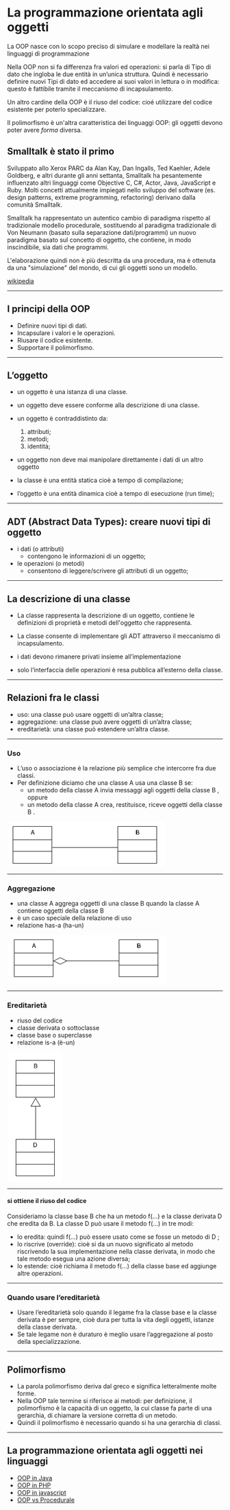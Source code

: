 # La programmazione orientata agli oggetti

La OOP nasce con lo scopo preciso di simulare e modellare la realtà nei linguaggi di programmazione

Nella OOP non si fa differenza fra valori ed operazioni: si parla di Tipo di dato che ingloba le due entità in un’unica struttura. Quindi è necessario definire nuovi Tipi di dato ed accedere ai suoi valori in lettura o in modifica: questo è fattibile tramite il meccanismo di incapsulamento.

Un altro cardine della OOP è il riuso del codice: cioé utilizzare del codice esistente per poterlo specializzare.

Il polimorfismo è un'altra caratteristica dei linguaggi OOP: gli oggetti devono poter avere *forma* diversa.

## Smalltalk è stato il primo

Sviluppato allo Xerox PARC da Alan Kay, Dan Ingalls, Ted Kaehler, Adele Goldberg, e altri durante gli anni settanta, Smalltalk ha pesantemente influenzato altri linguaggi come Objective C, C#, Actor, Java, JavaScript e Ruby. Molti concetti attualmente impiegati nello sviluppo del software (es. design patterns, extreme programming, refactoring) derivano dalla comunità Smalltalk.

Smalltalk ha rappresentato un autentico cambio di paradigma rispetto al tradizionale modello procedurale, sostituendo al paradigma tradizionale di Von Neumann (basato sulla separazione dati/programmi) un nuovo paradigma basato sul concetto di oggetto, che contiene, in modo inscindibile, sia dati che programmi.

L'elaborazione quindi non è più descritta da una procedura, ma è ottenuta da una "simulazione" del mondo, di cui gli oggetti sono un modello.

[wikipedia](https://it.wikipedia.org/wiki/Smalltalk)

---

## I principi della OOP

* Definire nuovi tipi di dati.
* Incapsulare i valori e le operazioni.
* Riusare il codice esistente.
* Supportare il polimorfismo.

---

## L’oggetto

* un oggetto è una istanza di una classe.
* un oggetto deve essere conforme alla descrizione di una classe.
* un oggetto è contraddistinto da:
    1. attributi;
    2. metodi;
    3. identità;

* un oggetto non deve mai manipolare direttamente i dati di un altro oggetto
* la classe è una entità statica cioè a tempo di compilazione;
* l’oggetto è una entità dinamica cioè a tempo di esecuzione (run time);

---

## ADT (Abstract Data Types): creare nuovi tipi di oggetto

* i dati (o attributi)
    * contengono le informazioni di un oggetto;
* le operazioni (o metodi)
    * consentono di leggere/scrivere gli attributi di un oggetto;


---

## La descrizione di una classe

* La classe rappresenta la descrizione di un oggetto, contiene le definizioni di proprietà e metodi dell'oggetto che rappresenta.
* La classe consente di implementare gli ADT attraverso il meccanismo di incapsulamento.

* i dati devono rimanere privati insieme all’implementazione
* solo l’interfaccia delle operazioni è resa pubblica all’esterno della classe.

---

## Relazioni fra le classi

* uso: una classe può usare oggetti di un’altra classe;
* aggregazione: una classe può avere oggetti di un’altra classe;
* ereditarietà: una classe può estendere un’altra classe.

---

### Uso

* L’uso o associazione è la relazione più semplice che intercorre fra due classi.
* Per definizione diciamo che una classe A usa una classe B se:
    * un metodo della classe A invia messaggi agli oggetti della classe B , oppure
    * un metodo della classe A crea, restituisce, riceve oggetti della classe B .

![uso](https://raw.githubusercontent.com/maboglia/Fondamenti/master/img/001_uso.png)

---

### Aggregazione

* una classe A aggrega oggetti di una classe B quando la classe A contiene oggetti della classe B
* è un caso speciale della relazione di uso
* relazione has-a (ha-un)

![aggregazione](https://raw.githubusercontent.com/maboglia/Fondamenti/master/img/002_aggregazione.png)

---

### Ereditarietà

* riuso del codice
* classe derivata o sottoclasse
* classe base o superclasse
* relazione is-a (è-un)

![ereditarieta](https://raw.githubusercontent.com/maboglia/Fondamenti/master/img/003_ereditarieta.png)

---

#### si ottiene il riuso del codice

Consideriamo la classe base B che ha un metodo f(...) e la classe derivata D che eredita da B.
La classe D può usare il metodo f(...) in tre modi:

* lo eredita: quindi f(...) può essere usato come se fosse un metodo di D ;
* lo riscrive (override): cioè si da un nuovo significato al metodo riscrivendo la sua implementazione nella classe derivata, in modo che tale metodo esegua una azione diversa;
* lo estende: cioè richiama il metodo f(...) della classe base ed aggiunge altre operazioni.

---

### Quando usare l’ereditarietà

* Usare l’ereditarietà solo quando il legame fra la classe base e la classe derivata è per sempre, cioè dura per tutta la vita degli oggetti, istanze della classe derivata. 
* Se tale legame non è duraturo è meglio usare l’aggregazione al posto della specializzazione.

---

## Polimorfismo

* La parola polimorfismo deriva dal greco e significa letteralmente molte forme.
* Nella OOP tale termine si riferisce ai metodi: per definizione, il polimorfismo è la capacità di un oggetto, la cui classe fa parte di una gerarchia, di chiamare la versione corretta di un metodo.
* Quindi il polimorfismo è necessario quando si ha una gerarchia di classi.

---

## La programmazione orientata agli oggetti nei linguaggi

* [OOP in Java](https://github.com/maboglia/CorsoJava/tree/master/appunti)
* [OOP in PHP](https://github.com/maboglia/CorsoPHP/tree/master/appunti)
* [OOP in javascript](https://github.com/maboglia/Javascript2018/tree/master/appunti)
* [OOP vs Procedurale](005_DiffOOP_Procedurale.md)
